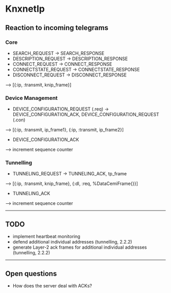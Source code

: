 # KnxnetIp
## Reaction to incoming telegrams

### Core
  * SEARCH_REQUEST -> SEARCH_RESPONSE
  * DESCRIPTION_REQUEST -> DESCRIPTION_RESPONSE
  * CONNECT_REQUEST -> CONNECT_RESPONSE
  * CONNECTSTATE_REQUEST -> CONNECTSTATE_RESPONSE
  * DISCONNECT_REQUEST -> DISCONNECT_RESPONSE
  
--> [{:ip, :transmit, knip_frame}]

### Device Management
  * DEVICE_CONFIGURATION_REQUEST (.req) -> DEVICE_CONFIGURATION_ACK, DEVICE_CONFIGURATION_REQUEST (.con)
  
--> [{:ip, :transmit, ip_frame1}, {:ip, :transmit, ip_frame2}]

  * DEVICE_CONFIGURATION_ACK
  
--> increment sequence counter

### Tunnelling
  * TUNNELING_REQUEST -> TUNNELING_ACK, tp_frame

--> [{:ip, :transmit, knip_frame}, {:dl, :req, %DataCemiFrame{}}]

  * TUNNELING_ACK
  
--> increment sequence counter

--- 

## TODO
  * implement heartbeat monitoring
  * defend additional individual addresses (tunnelling, 2.2.2)
  * generate Layer-2 ack frames for additional individual addresses (tunnelling, 2.2.2)

---

## Open questions 
  * How does the server deal with ACKs?